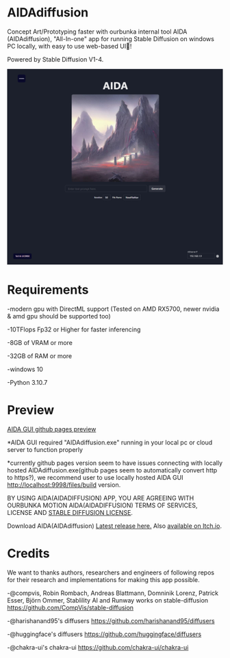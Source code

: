 # AIDAdiffusion
Concept Art/Prototyping faster with ourbunka internal tool AIDA (AIDAdiffusion), "All-In-one" app for running Stable Diffusion on windows PC locally, with easy to use web-based UI🎉!

Powered by Stable Diffusion V1-4.

<img src="https://github.com/ourbunka/aidadiffusion/blob/main/AIDA.PNG?raw=true">


# Requirements

-modern gpu with DirectML support (Tested on AMD RX5700, newer nvidia & amd gpu should be supported too)

-10TFlops Fp32 or Higher for faster inferencing

-8GB of VRAM or more

-32GB of RAM or more 

-windows 10

-Python 3.10.7

# Preview

[AIDA GUI github pages preview](https://ourbunka.github.io/aidadiffusion)

*AIDA GUI required "AIDAdiffusion.exe" running in your local pc or cloud server to function properly

*currently github pages version seem to have issues connecting with locally hosted AIDAdiffusion.exe(github pages seem to automatically convert http to https?),
we recommend user to use locally hosted AIDA GUI [http://localhost:9998/files/build](http://localhost:9998/files/build) version.


BY USING AIDA(AIDADIFFUSION) APP, YOU ARE AGREEING WITH OURBUNKA MOTION AIDA(AIDADIFFUSION) TERMS OF SERVICES, LICENSE AND
[STABLE DIFFUSION LICENSE](https://huggingface.co/spaces/CompVis/stable-diffusion-license).

Download AIDA(AIDAdiffusion) [Latest release here.](https://github.com/ourbunka/aidadiffusion/releases/tag/V0.1.1-PB-wSD-P1) Also [available on Itch.io](https://ourbunka.itch.io/aida).


# Credits
We want to thanks authors, researchers and engineers of following repos for their research and implementations for making this app possible.

-@compvis, Robin Rombach, Andreas Blattmann, Domninik Lorenz, Patrick Esser, Björn Ommer, Stablility AI and Runway works on stable-diffusion https://github.com/CompVis/stable-diffusion

-@harishanand95's diffusers https://github.com/harishanand95/diffusers

-@huggingface's diffusers https://github.com/huggingface/diffusers

-@chakra-ui's chakra-ui https://github.com/chakra-ui/chakra-ui
